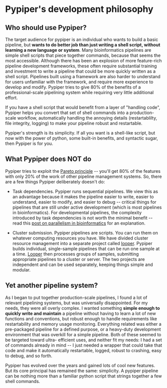 # Pypiper's development philosophy

## Who should use Pypiper?

The target audience for pypiper is an individual who wants to build a basic
pipeline, but **wants to do better job than just writing a shell script, without
learning a new language or system**. Many bioinformatics pipelines are simple
shell scripts that piece together commands, because that seems the most
accessible. Although there has been an explosion of more feature-rich pipeline
development frameworks, these often require substantial training and investment
to write a pipeline that could be more quickly written as a shell script.
Pipelines built using a framework are also harder to understand for users
unfamiliar with the framework, and require more experience to develop and
modify.  Pypiper tries to give 80% of the benefits of a professional-scale
pipelining system while requiring very little additional effort.

If you have a shell script that would benefit from a layer of "handling code",
Pypiper helps you convert that set of shell commands into a production-scale
workflow, automatically handling the annoying details (restartablilty, file
integrity, logging) to make your pipeline robust and restartable.

Pypiper's strength is its simplicity. If all you want is a
shell-like script, but now with the power of python, some built-in benefits, and
syntactic sugar, then Pypiper is for you.

## What Pypiper does NOT do

Pypiper tries to exploit the [Pareto principle](https://en.wikipedia.org/wiki/Pareto_principle) -- you'll get 80% of the
features with only 20% of the work of other pipeline management systems. So,
there are a few things Pypiper deliberately doesn't do:


- Task dependencies. Pypiper runs sequential pipelines. We view this as an
  advantage because it makes the pipeline easier to write, easier to understand,
  easier to modify, and easier to debug -- critical things for pipelines that
  are still under active development (which is most pipelines in bioinformatics). For
  developmental pipelines, the complexity introduced by task dependencies is not
  worth the minimal benefit -- read this [post on parallelism in
  bioinformatics](http://databio.org/posts/paralellism_in_bioinformatics.html)
  for an explanation.

- Cluster submission. Pypiper pipelines are scripts. You can run them on
  whatever computing resources you have. We have divided cluster resource
  management into a separate project called
  [looper](http://looper.readthedocs.io/). Pypiper builds individual,
  single-sample pipelines that can be run one sample at a time.
  [Looper](http://looper.readthedocs.io/) then processes groups of samples,
  submitting appropriate pipelines to a cluster or server. The two projects are
  independent and can be used separately, keeping things simple and modular.


## Yet another pipeline system?

As I began to put together production-scale pipelines, I found a lot of relevant
pipelining systems, but was universally disappointed. For my needs, they were
all overly complex. I wanted something **simple enough to quickly write and
maintain** a pipeline without having to learn a lot of new functions and
conventions, but robust enough to handle requirements like restartability and
memory usage monitoring. Everything related was either a pre-packaged pipeline
for a defined purpose, or a heavy-duty development environment that was overkill
for a simple pipeline. Both of these seemed to be targeted toward ultra-
efficient uses, and neither fit my needs: I had a set of commands already in
mind -- I just needed a wrapper that could take that code and make it
automatically restartable, logged, robust to crashing, easy to debug, and so
forth.

Pypiper has evolved over the years and gained lots of cool new features. But its
core principal has remained the same: simplicity. A pypiper pipeline can be
nothing more than a familiar python script that strings together a few shell
commands.